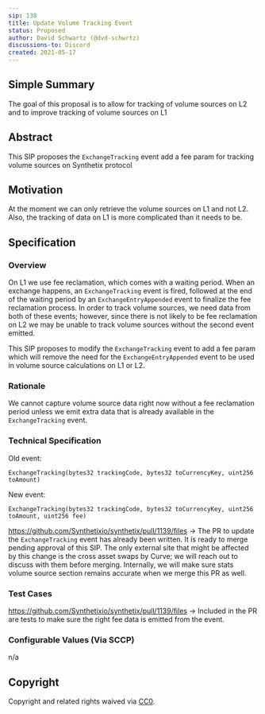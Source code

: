 ```yaml
---
sip: 138
title: Update Volume Tracking Event
status: Proposed
author: David Schwartz (@dvd-schwrtz)
discussions-to: Discord
created: 2021-05-17
---
```


## Simple Summary

The goal of this proposal is to allow for tracking of volume sources on L2 and to improve tracking of volume sources on L1

## Abstract

This SIP proposes the `ExchangeTracking` event add a fee param for tracking volume sources on Synthetix protocol

## Motivation

At the moment we can only retrieve the volume sources on L1 and not L2. Also, the tracking of data on L1 is more complicated than it needs to be.

## Specification

### Overview

On L1 we use fee reclamation, which comes with a waiting period. When an exchange happens, an `ExchangeTracking` event is fired, followed at the end of the waiting period by an `ExchangeEntryAppended` event to finalize the fee reclamation process. In order to track volume sources, we need data from both of these events; however, since there is not likely to be fee reclamation on L2 we may be unable to track volume sources without the second event emitted.

This SIP proposes to modify the `ExchangeTracking` event to add a fee param which will remove the need for the `ExchangeEntryAppended` event to be used in volume source calculations on L1 or L2.

### Rationale

We cannot capture volume source data right now without a fee reclamation period unless we emit extra data that is already available in the `ExchangeTracking` event.

### Technical Specification

Old event:

`ExchangeTracking(bytes32 trackingCode, bytes32 toCurrencyKey, uint256 toAmount)`

New event:

`ExchangeTracking(bytes32 trackingCode, bytes32 toCurrencyKey, uint256 toAmount, uint256 fee)`

https://github.com/Synthetixio/synthetix/pull/1139/files -> The PR to update the `ExchangeTracking` event has already been written. It is ready to merge pending approval of this SIP. The only external site that might be affected by this change is the cross asset swaps by Curve; we will reach out to discuss with them before merging. Internally, we will make sure stats volume source section remains accurate when we merge this PR as well.

### Test Cases

https://github.com/Synthetixio/synthetix/pull/1139/files -> Included in the PR are tests to make sure the right fee data is emitted from the event.

### Configurable Values (Via SCCP)

n/a

## Copyright

Copyright and related rights waived via [CC0](https://creativecommons.org/publicdomain/zero/1.0/).

```

```
